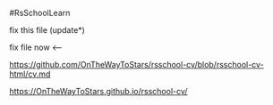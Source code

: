 #RsSchoolLearn

fix this file (update*)

fix file now <--


https://github.com/OnTheWayToStars/rsschool-cv/blob/rsschool-cv-html/cv.md

https://OnTheWayToStars.github.io/rsschool-cv/
